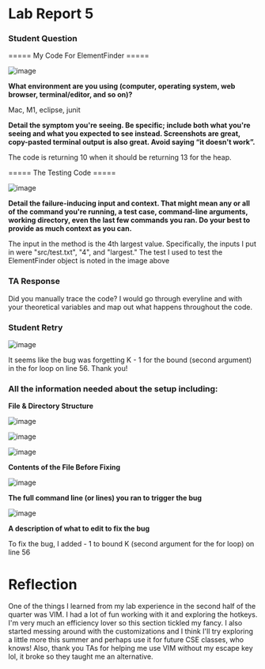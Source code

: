 # Lab Report 5

### Student Question

===== My Code For ElementFinder =====

![image](assets/TheCode.png)

**What environment are you using (computer, operating system, web browser, terminal/editor, and so on)?**

Mac, M1, eclipse, junit

**Detail the symptom you're seeing. Be specific; include both what you're seeing and what you expected to see instead. Screenshots are great, copy-pasted terminal output is also great. Avoid saying “it doesn't work”.**

The code is returning 10 when it should be returning 13 for the heap. 

===== The Testing Code =====

![image](assets/TheTest.png)

**Detail the failure-inducing input and context. That might mean any or all of the command you're running, a test case, command-line arguments, working directory, even the last few commands you ran. Do your best to provide as much context as you can.**

The input in the method is the 4th largest value. Specifically, the inputs I put in were "src/test.txt", "4", and "largest." The test I used to test the ElementFinder object is noted in the image above

### TA Response

Did you manually trace the code? I would go through everyline and with your theoretical variables and map out what happens throughout the code.

### Student Retry

![image](assets/Works.png)

It seems like the bug was forgetting K - 1 for the bound (second argument) in the for loop on line 56. Thank you!

### All the information needed about the setup including:

**File & Directory Structure**

![image](assets/folderStructure.png)

![image](assets/bin.png)

![image](assets/src.png)

**Contents of the File Before Fixing**

![image](assets/TheCode.png)

**The full command line (or lines) you ran to trigger the bug**

![image](assets/Running.png)

**A description of what to edit to fix the bug**

To fix the bug, I added - 1 to bound K (second argument for the for loop) on line 56



# Reflection

One of the things I learned from my lab experience in the second half of the quarter was VIM. I had a lot of fun working with it and exploring the hotkeys. I'm very much an efficiency lover so this section tickled my fancy. I also started messing around with the customizations and I think I'll try exploring a little more this summer and perhaps use it for future CSE classes, who knows! Also, thank you TAs for helping me use VIM without my escape key lol, it broke so they taught me an alternative.
